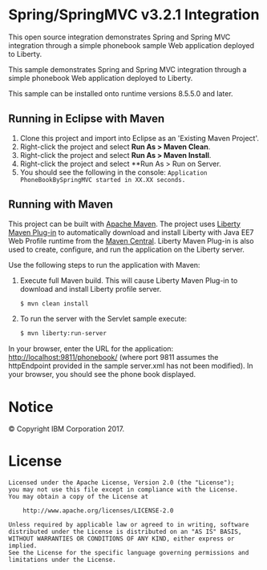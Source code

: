 Spring/SpringMVC v3.2.1 Integration
==============

This open source integration demonstrates Spring and Spring MVC integration through a simple phonebook sample Web application deployed to Liberty.

This sample demonstrates Spring and Spring MVC integration through a simple phonebook Web application deployed to Liberty.

This sample can be installed onto runtime versions 8.5.5.0 and later.


## Running in Eclipse with Maven

1. Clone this project and import into Eclipse as an 'Existing Maven Project'.
2. Right-click the project and select **Run As > Maven Clean**.
3. Right-click the project and select **Run As > Maven Install**.
4. Right-click the project and select **Run As > Run on Server.
5. You should see the following in the console: `Application PhoneBookBySpringMVC started in XX.XX seconds.`

## Running with Maven

This project can be built with [Apache Maven](http://maven.apache.org/). The project uses [Liberty Maven Plug-in][] to automatically download and install Liberty with Java EE7 Web Profile runtime from the [Maven Central](https://developer.ibm.com/wasdev/downloads/). Liberty Maven Plug-in is also used to create, configure, and run the application on the Liberty server. 

Use the following steps to run the application with Maven:

1. Execute full Maven build. This will cause Liberty Maven Plug-in to download and install Liberty profile server.
    ```bash
    $ mvn clean install
    ```
    
2. To run the server with the Servlet sample execute:
    ```bash
    $ mvn liberty:run-server
    ```

In your browser, enter the URL for the application: [http://localhost:9811/phonebook/](http://localhost:9811/phonebook/) (where port 9811 assumes the httpEndpoint provided in the sample server.xml has not been modified).
In your browser, you should see the phone book displayed.

# Notice

© Copyright IBM Corporation 2017.

# License

```text
Licensed under the Apache License, Version 2.0 (the "License");
you may not use this file except in compliance with the License.
You may obtain a copy of the License at

    http://www.apache.org/licenses/LICENSE-2.0

Unless required by applicable law or agreed to in writing, software
distributed under the License is distributed on an "AS IS" BASIS,
WITHOUT WARRANTIES OR CONDITIONS OF ANY KIND, either express or implied.
See the License for the specific language governing permissions and
limitations under the License.
````

[Liberty Maven Plug-in]: https://github.com/WASdev/ci.maven
